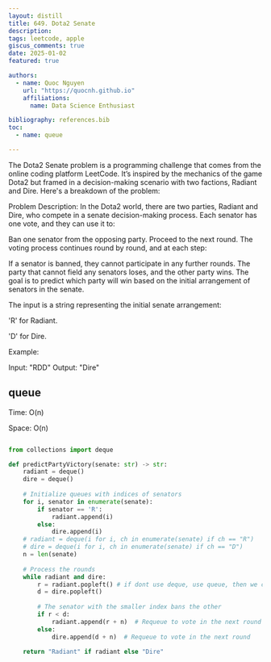 ```yaml
---
layout: distill
title: 649. Dota2 Senate
description:
tags: leetcode, apple
giscus_comments: true
date: 2025-01-02
featured: true

authors:
  - name: Quoc Nguyen
    url: "https://quocnh.github.io"
    affiliations:
      name: Data Science Enthusiast

bibliography: references.bib
toc:
  - name: queue

---
```


The Dota2 Senate problem is a programming challenge that comes from the online coding platform LeetCode. It’s inspired by the mechanics of the game Dota2 but framed in a decision-making scenario with two factions, Radiant and Dire. Here's a breakdown of the problem:

Problem Description:
In the Dota2 world, there are two parties, Radiant and Dire, who compete in a senate decision-making process. Each senator has one vote, and they can use it to:

Ban one senator from the opposing party.
Proceed to the next round.
The voting process continues round by round, and at each step:

If a senator is banned, they cannot participate in any further rounds.
The party that cannot field any senators loses, and the other party wins.
The goal is to predict which party will win based on the initial arrangement of senators in the senate.

The input is a string representing the initial senate arrangement:

'R' for Radiant.

'D' for Dire.

Example:

Input: "RDD"
Output: "Dire"

    
## queue
Time: O(n)

Space: O(n)

```python

from collections import deque

def predictPartyVictory(senate: str) -> str:
    radiant = deque()
    dire = deque()
    
    # Initialize queues with indices of senators
    for i, senator in enumerate(senate):
        if senator == 'R':
            radiant.append(i)
        else:
            dire.append(i)
    # radiant = deque(i for i, ch in enumerate(senate) if ch == "R")
    # dire = deque(i for i, ch in enumerate(senate) if ch == "D")
    n = len(senate)
    
    # Process the rounds
    while radiant and dire:
        r = radiant.popleft() # if dont use deque, use queue, then we can use pop(0)
        d = dire.popleft()
        
        # The senator with the smaller index bans the other
        if r < d:
            radiant.append(r + n)  # Requeue to vote in the next round
        else:
            dire.append(d + n)  # Requeue to vote in the next round
    
    return "Radiant" if radiant else "Dire"

```

